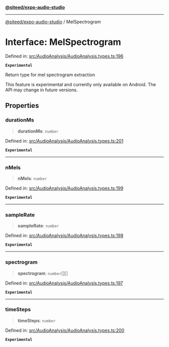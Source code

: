 [**@siteed/expo-audio-studio**](../README.md)

***

[@siteed/expo-audio-studio](../README.md) / MelSpectrogram

# Interface: MelSpectrogram

Defined in: [src/AudioAnalysis/AudioAnalysis.types.ts:196](https://github.com/deeeed/expo-audio-stream/blob/e9d4ade779a423b3aff172ba9ca49eec6c8962d9/packages/expo-audio-studio/src/AudioAnalysis/AudioAnalysis.types.ts#L196)

**`Experimental`**

Return type for mel spectrogram extraction

 This feature is experimental and currently only available on Android.
The API may change in future versions.

## Properties

### durationMs

> **durationMs**: `number`

Defined in: [src/AudioAnalysis/AudioAnalysis.types.ts:201](https://github.com/deeeed/expo-audio-stream/blob/e9d4ade779a423b3aff172ba9ca49eec6c8962d9/packages/expo-audio-studio/src/AudioAnalysis/AudioAnalysis.types.ts#L201)

**`Experimental`**

***

### nMels

> **nMels**: `number`

Defined in: [src/AudioAnalysis/AudioAnalysis.types.ts:199](https://github.com/deeeed/expo-audio-stream/blob/e9d4ade779a423b3aff172ba9ca49eec6c8962d9/packages/expo-audio-studio/src/AudioAnalysis/AudioAnalysis.types.ts#L199)

**`Experimental`**

***

### sampleRate

> **sampleRate**: `number`

Defined in: [src/AudioAnalysis/AudioAnalysis.types.ts:198](https://github.com/deeeed/expo-audio-stream/blob/e9d4ade779a423b3aff172ba9ca49eec6c8962d9/packages/expo-audio-studio/src/AudioAnalysis/AudioAnalysis.types.ts#L198)

**`Experimental`**

***

### spectrogram

> **spectrogram**: `number`[][]

Defined in: [src/AudioAnalysis/AudioAnalysis.types.ts:197](https://github.com/deeeed/expo-audio-stream/blob/e9d4ade779a423b3aff172ba9ca49eec6c8962d9/packages/expo-audio-studio/src/AudioAnalysis/AudioAnalysis.types.ts#L197)

**`Experimental`**

***

### timeSteps

> **timeSteps**: `number`

Defined in: [src/AudioAnalysis/AudioAnalysis.types.ts:200](https://github.com/deeeed/expo-audio-stream/blob/e9d4ade779a423b3aff172ba9ca49eec6c8962d9/packages/expo-audio-studio/src/AudioAnalysis/AudioAnalysis.types.ts#L200)

**`Experimental`**
